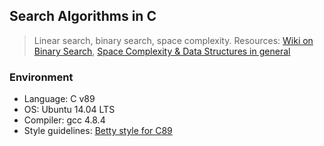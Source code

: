 ## Search Algorithms in C
> Linear search, binary search, space complexity. Resources: [Wiki on Binary Search](https://en.wikipedia.org/wiki/Binary_search_algorithm),
> [Space Complexity & Data Structures in general](http://btechsmartclass.com/DS/U1_T3.html)

### Environment
* Language: C v89
* OS: Ubuntu 14.04 LTS
* Compiler: gcc 4.8.4
* Style guidelines: [Betty style for C89](https://github.com/holbertonschool/Betty/wiki)



